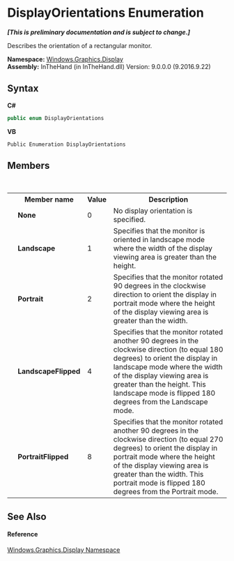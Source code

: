 # DisplayOrientations Enumeration
 _**\[This is preliminary documentation and is subject to change.\]**_

Describes the orientation of a rectangular monitor.

**Namespace:**&nbsp;<a href="N_Windows_Graphics_Display">Windows.Graphics.Display</a><br />**Assembly:**&nbsp;InTheHand (in InTheHand.dll) Version: 9.0.0.0 (9.2016.9.22)

## Syntax

**C#**<br />
``` C#
public enum DisplayOrientations
```

**VB**<br />
``` VB
Public Enumeration DisplayOrientations
```


## Members
&nbsp;<table><tr><th></th><th>Member name</th><th>Value</th><th>Description</th></tr><tr><td /><td target="F:Windows.Graphics.Display.DisplayOrientations.None">**None**</td><td>0</td><td>No display orientation is specified.</td></tr><tr><td /><td target="F:Windows.Graphics.Display.DisplayOrientations.Landscape">**Landscape**</td><td>1</td><td>Specifies that the monitor is oriented in landscape mode where the width of the display viewing area is greater than the height.</td></tr><tr><td /><td target="F:Windows.Graphics.Display.DisplayOrientations.Portrait">**Portrait**</td><td>2</td><td>Specifies that the monitor rotated 90 degrees in the clockwise direction to orient the display in portrait mode where the height of the display viewing area is greater than the width.</td></tr><tr><td /><td target="F:Windows.Graphics.Display.DisplayOrientations.LandscapeFlipped">**LandscapeFlipped**</td><td>4</td><td>Specifies that the monitor rotated another 90 degrees in the clockwise direction (to equal 180 degrees) to orient the display in landscape mode where the width of the display viewing area is greater than the height. This landscape mode is flipped 180 degrees from the Landscape mode.</td></tr><tr><td /><td target="F:Windows.Graphics.Display.DisplayOrientations.PortraitFlipped">**PortraitFlipped**</td><td>8</td><td>Specifies that the monitor rotated another 90 degrees in the clockwise direction (to equal 270 degrees) to orient the display in portrait mode where the height of the display viewing area is greater than the width. This portrait mode is flipped 180 degrees from the Portrait mode.</td></tr></table>

## See Also


#### Reference
<a href="N_Windows_Graphics_Display">Windows.Graphics.Display Namespace</a><br />